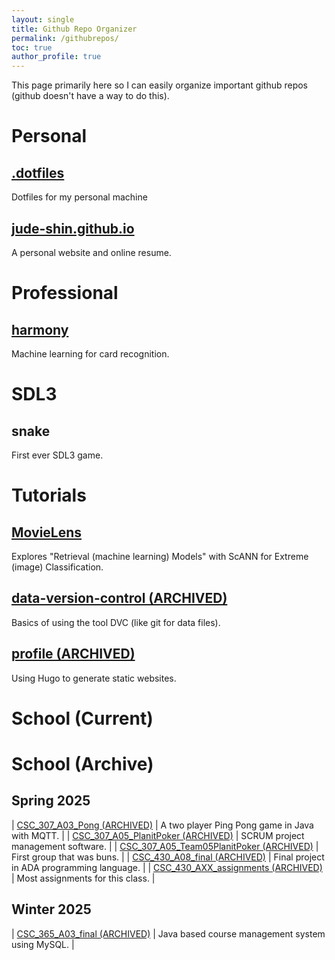 ```yaml
---
layout: single 
title: Github Repo Organizer 
permalink: /githubrepos/
toc: true
author_profile: true
---
```

This page primarily here so I can easily organize important github repos (github doesn't have a way to do this).

# Personal  
## [.dotfiles](https://github.com/jude-shin/.dotfiles)
Dotfiles for my personal machine

## [jude-shin.github.io](https://github.com/jude-shin/jude-shin.github.io)
A personal website and online resume.

# Professional 
## [harmony](https://github.com/jude-shin/harmony) 
Machine learning for card recognition.

# SDL3 
##  snake 
First ever SDL3 game.

# Tutorials
## [MovieLens](https://github.com/jude-shin/MovieLens) 
Explores "Retrieval (machine learning) Models" with ScANN for Extreme (image) Classification.

## [data-version-control (ARCHIVED)](https://github.com/jude-shin/data-version-control) 
Basics of using the tool DVC (like git for data files).

## [profile (ARCHIVED)](https://github.com/jude-shin/profile) 
Using Hugo to generate static websites.


# School (Current)

# School (Archive) 
<!--
note: 
use this format for the repo names:
it makes it easier to find later on

[class]_[class number]_[assignment number]_[assignment name]
class ex: CSC, CPE
class number ex: 365, 307
assignment number: A05, L08, A09, A11, L13, AXX
    A for assignment, L for lab
    AXX means that it holds many assignments
assignment name: foo, foobar, thissucks, pingpong
-->
## Spring 2025

| [CSC_307_A03_Pong (ARCHIVED)](https://github.com/jude-shin/CSC_307_A03_Pong) | A two player Ping Pong game in Java with MQTT. |
| [CSC_307_A05_PlanitPoker (ARCHIVED)](https://github.com/jude-shin/CSC_307_A05_PlanitPoker) | SCRUM project management software. |
| [CSC_307_A05_Team05PlanitPoker (ARCHIVED)](https://github.com/jude-shin/CSC_307_A05_Team05PlanitPoker) | First group that was buns. |
| [CSC_430_A08_final (ARCHIVED)](https://github.com/jude-shin/CSC_430_A08_final) | Final project in ADA programming language. |
| [CSC_430_AXX_assignments (ARCHIVED)](https://github.com/jude-shin/CSC_430_AXX_assignments/settings) | Most assignments for this class. |


## Winter 2025

| [CSC_365_A03_final (ARCHIVED)](https://github.com/jude-shin/CSC_365_A03_final) | Java based course management system using MySQL. |
